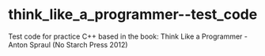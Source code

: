 think_like_a_programmer--test_code
==================================

Test code for practice C++ based in the book: Think Like a Programmer - Anton Spraul (No Starch Press 2012)
